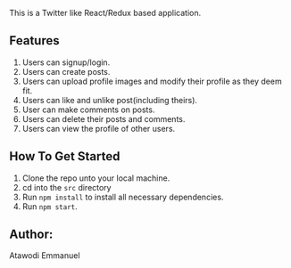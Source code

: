 This is a Twitter like React/Redux based application.

## Features
1. Users can signup/login.
2. Users can create posts.
3. Users can upload profile images and modify their profile as they deem fit.
4. Users can like and unlike post(including theirs).
5. User can make comments on posts.
6. Users can delete their posts and comments.
7. Users can view the profile of other users.

## How To Get Started
1. Clone the repo unto your local machine.
2. cd into the `src` directory
3. Run `npm install` to install all necessary dependencies.
4. Run `npm start`.

## Author:
Atawodi Emmanuel
